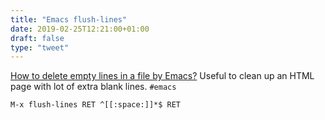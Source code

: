```yaml
---
title: "Emacs flush-lines"
date: 2019-02-25T12:21:00+01:00
draft: false
type: "tweet"
---
```


[How to delete empty lines in a file by Emacs?](https://stackoverflow.com/a/26492924) Useful to clean up an HTML page
with lot of extra blank lines. `#emacs`

```text
M-x flush-lines RET ^[[:space:]]*$ RET
```
